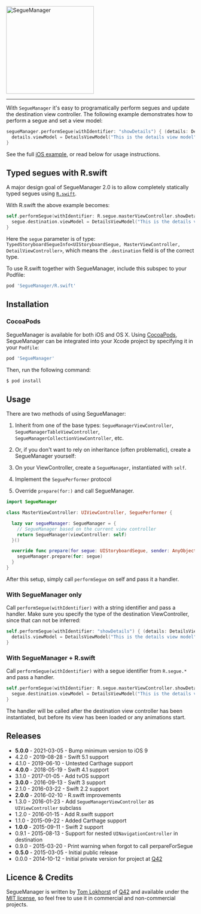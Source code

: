 <img src="https://cloud.githubusercontent.com/assets/75655/6469027/8ef96b9e-c1d9-11e4-87a1-b76bfa3b820d.png" width="234" alt="SegueManager">
<hr>

With `SegueManager` it's easy to programatically perform segues and update the destination view controller.
The following example demonstrates how to perform a segue and set a view model:

```swift
segueManager.performSegue(withIdentifier: "showDetails") { (details: DetailsViewController) in
  details.viewModel = DetailsViewModel("This is the details view model")
}
```

See the full [iOS example](https://github.com/tomlokhorst/SegueManager/blob/develop/examples/iOS-Example/SegueExample/MasterViewController.swift), or read below for usage instructions.


Typed segues with R.swift
-------------------------

A major design goal of SegueManager 2.0 is to allow completely statically typed segues using [`R.swift`](https://github.com/mac-cain13/R.swift).

With R.swift the above example becomes:

```swift
self.performSegue(withIdentifier: R.segue.masterViewController.showDetails) { segue in
  segue.destination.viewModel = DetailsViewModel("This is the details view model")
}
```

Here the `segue` parameter is of type: `TypedStoryboardSegueInfo<UIStoryboardSegue, MasterViewController, DetailViewController>`, which means the `.destination` field is of the correct type.

To use R.swift together with SegueManager, include this subspec to your Podfile:

```ruby
pod 'SegueManager/R.swift'
```


Installation
------------

### CocoaPods

SegueManager is available for both iOS and OS X. Using [CocoaPods](http://cocoapods.org), SegueManager can be integrated into your Xcode project by specifying it in your `Podfile`:

```ruby
pod 'SegueManager'
```

Then, run the following command:

```bash
$ pod install
```

Usage
---------

There are two methods of using SegueManager:

1. Inherit from one of the base types: `SegueManagerViewController`, `SegueManagerTableViewController`, `SegueManagerCollectionViewController`, etc.
2. Or, if you don't want to rely on inheritance (often problematic), create a SegueManager yourself:

  1. On your ViewController, create a `SegueManager`, instantiated with `self`.
  2. Implement the `SeguePerformer` protocol
  3. Override `prepare(for:)` and call SegueManager.

```swift
import SegueManager

class MasterViewController: UIViewController, SeguePerformer {

  lazy var segueManager: SegueManager = {
    // SegueManager based on the current view controller
    return SegueManager(viewController: self)
  }()

  override func prepare(for segue: UIStoryboardSegue, sender: AnyObject?) {
    segueManager.prepare(for: segue)
  }
}
```

After this setup, simply call `performSegue` on self and pass it a handler.

### With SegueManager only

Call `performSegue(withIdentifier)` with a string identifier and pass a handler. Make sure you specify the type of the destination ViewController, since that can not be inferred:

```swift
self.performSegue(withIdentifier: "showDetails") { (details: DetailsViewController) in
  details.viewModel = DetailsViewModel("This is the details view model")
}
```

### With SegueManager + R.swift

Call `performSegue(withIdentifier)` with a segue identifier from `R.segue.*` and pass a handler.

```swift
self.performSegue(withIdentifier: R.segue.masterViewController.showDetails) { segue in
  segue.destination.viewModel = DetailsViewModel("This is the details view model")
}
```

The handler will be called after the destination view controller has been instantiated, but before its view has been loaded or any animations start.


Releases
--------
 - **5.0.0** - 2021-03-05 - Bump minimum version to iOS 9
 - 4.2.0 - 2019-08-28 - Swift 5.1 support
 - 4.1.0 - 2019-06-10 - Untested Carthage support
 - **4.0.0** - 2018-05-19 - Swift 4.1 support
 - 3.1.0 - 2017-01-05 - Add tvOS support
 - **3.0.0** - 2016-09-13 - Swift 3 support
 - 2.1.0 - 2016-03-22 - Swift 2.2 support
 - **2.0.0** - 2016-02-10 - R.swift improvements
 - 1.3.0 - 2016-01-23 - Add `SegueManagerViewController` as `UIViewController` subclass
 - 1.2.0 - 2016-01-15 - Add R.swift support
 - 1.1.0 - 2015-09-22 - Added Carthage support
 - **1.0.0** - 2015-09-11 - Swift 2 support
 - 0.9.1 - 2015-08-13 - Support for nested `UINavigationController` in destination
 - 0.9.0 - 2015-03-20 - Print warning when forgot to call perpareForSegue
 - **0.5.0** - 2015-03-05 - Initial public release
 - 0.0.0 - 2014-10-12 - Initial private version for project at [Q42](http://q42.com)


Licence & Credits
-----------------

SegueManager is written by [Tom Lokhorst](https://twitter.com/tomlokhorst) of [Q42](http://q42.com) and available under the [MIT license](https://github.com/tomlokhorst/SegueManager/blob/develop/LICENSE), so feel free to use it in commercial and non-commercial projects.

